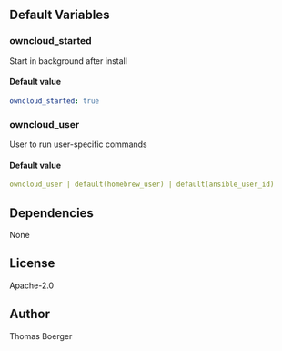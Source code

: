 
## Default Variables

### owncloud_started

Start in background after install

#### Default value

```yaml
owncloud_started: true
```

### owncloud_user

User to run user-specific commands

#### Default value

```yaml
owncloud_user | default(homebrew_user) | default(ansible_user_id)
```
## Dependencies

None

## License

Apache-2.0

## Author

Thomas Boerger
